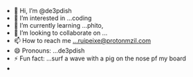 - 👋 Hi, I’m @de3pdish
- 👀 I’m interested in ...coding
- 🌱 I’m currently learning ...phito,
- 💞️ I’m looking to collaborate on ...
- 📫 How to reach me ...ruipeixe@protonmzil.com
- 😄 Pronouns: ...de3pdish
- ⚡ Fun fact: ...surf a wave with a pig on the nose pf my board
- 

<!---
de3pdish/de3pdish is a ✨ special ✨ repository because its `README.md` (this file) appears on your GitHub profile.
You can click the Preview link to take a look at your changes.
--->
